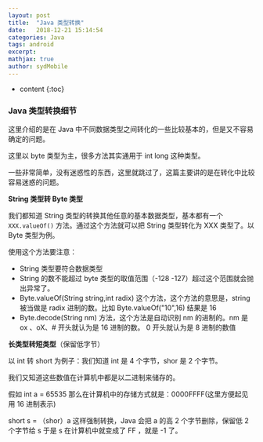 ```yaml
---
layout: post
title:  "Java 类型转换"
date:   2018-12-21 15:14:54
categories: Java
tags: android
excerpt: 
mathjax: true
author: sydMobile
---
```

* content
{:toc}












### Java 类型转换细节

这里介绍的是在 Java 中不同数据类型之间转化的一些比较基本的，但是又不容易确定的问题。

这里以 byte 类型为主，很多方法其实通用于 int long 这种类型。

一些非常简单，没有迷惑性的东西，这里就跳过了，这篇主要讲的是在转化中比较容易迷惑的问题。

**String 类型转 Byte 类型**

我们都知道 String 类型的转换其他任意的基本数据类型，基本都有一个 ` XXX.valueOf()` 方法。通过这个方法就可以把 String 类型转化为 XXX 类型了。以 Byte 类型为例。

使用这个方法要注意：

- String 类型要符合数据类型
- String 的数不能超过 byte 类型的取值范围（-128 -127）超过这个范围就会抛出异常了。
- Byte.valueOf(String string,int radix) 这个方法，这个方法的意思是，string 被当做是 radix 进制的数。比如 Byte.valueOf("10",16) 结果是 16
- Byte.decode(String nm) 方法，这个方法是自动识别 nm 的进制的。nm 是 ox 、oX、# 开头就认为是 16 进制的数。 0 开头就认为是 8 进制的数值

**长类型转短类型**（保留低字节）

以 int 转 short 为例子：我们知道 int 是 4 个字节，shor 是 2 个字节。

我们又知道这些数值在计算机中都是以二进制来储存的。

假如 int a = 65535 那么在计算机中的存储方式就是：0000FFFF(这里方便起见用 16 进制表示) 

short s = （shor）a 这样强制转换，Java 会把 a 的高 2 个字节删除，保留低 2 个字节给 s 于是 s 在计算机中就变成了 FF ，就是 -1 了。
